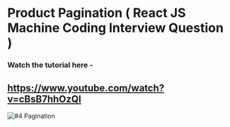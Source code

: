 # Product Pagination ( React JS Machine Coding Interview Question )

### Watch the tutorial here -
## https://www.youtube.com/watch?v=cBsB7hhOzQI
![#4 Pagination](https://user-images.githubusercontent.com/51760520/207591548-1e93d7b7-8283-4482-8dd9-08a3491cd6b9.png)
